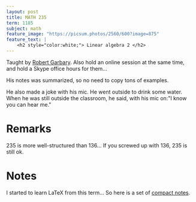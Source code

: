 ```yaml
---
layout: post
title: MATH 235
term: 1185
subject: math
feature_image: "https://picsum.photos/2560/600?image=875"
feature_text: |
    <h2 style="color:white;"> Linear algebra 2 </h2>
---
```


Taught by [Robert Garbary](https://uwaterloo.ca/math/about/people/rgarbary). Also hold an online session at the same time, and hold a Skype office hours for them...

His notes was summarized, so no need to copy tons of examples.

He also made a joke with his mic. He went outside to drink some water. When he was still outside the classroom, he said, with his mic on:"I know you can hear me."

# Remarks
235 is more well-structured than 136... If you screwed up with 136, 235 is still ok.

# Notes
I started to learn LaTeX from this term... So here is a set of [compact notes](/pdfs/1185/math235/math235.pdf).
